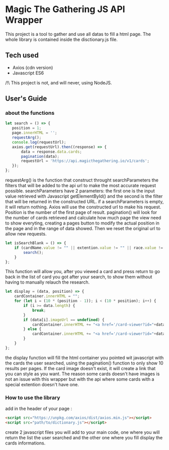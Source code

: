 # Magic The Gathering JS API Wrapper

This project is a tool to gather and use all datas to fill a html page. The whole library is contained inside the disctionary.js file.

## Tech used

* Axios (cdn version)
* Javascript ES6

/!\ This project is not, and will never, using NodeJS.


## User's Guide

### about the functions
 ```Javascript
 let search = () => {
    position = 1;
    page.innerHTML = '';
    requestArg();
    console.log(requestUrl);
    axios.get(requestUrl).then((response) => {
        data = response.data.cards;
        pagination(data);
        requestUrl = 'https://api.magicthegathering.io/v1/cards';
    });
}; 
```

requestArg() is the function that construct throught searchParameters the filters that will be added to the api url to make the most accurate request possible. searchParameters have 2 parameters: the first one is the input value retrieved with Javascript getElementById() and the second is the filter that will be returned in the constructed URL. if a searchParameters is empty, it will return nothing.
Axios will use the constructed url to make his request. Position is the number of the first page of result. pagination() will look for the number of cards retrieved and calculate how much page the view need to show everyting, creating a pages button to modify the actual position in the page and in the range of data showed. Then we reset the original url to allow new requests.

```Javascript
let isSearchBlank = () => {
    if (cardName.value != "" || extention.value != "" || race.value != "" || artist.value != "") {
        search();
    }
};
```
This function will allow you, after you viewed a card and press return to go back in the list of card you got after your search, to show them without having to manually relauch the research.

```Javascript
let display = (data, position) => { 
    cardContainer.innerHTML = "";
    for (let i = (10 * (position - 1)); i < (10 * position); i++) {
        if (i >= data.length) {
            break;
        }
        if (data[i].imageUrl == undefined) {
            cardContainer.innerHTML += "<a href='/card-viewer?id="+data[i].id+"'><div class='missing-card-image' ><p>"+data[i].name+"</p></div></a>";
        } else {
            cardContainer.innerHTML += "<a href='/card-viewer?id="+data[i].multiverseid+"'><img class='card-item' src="+data[i].imageUrl+" /></a>";
        }
    }
};
```

the display function will fill the html container you pointed wit javascript with the cards the user searched, using the pagination() function to only show 10 results per pages. If the card image doesn't exist, it will create a link that you can style as you want. The reason some cards doesn't have images is not an issue with this wrapper but with the api where some cards with a special extention doesn't have one.

### How to use the library

add in the header of your page : 
```html
<script src="https://unpkg.com/axios/dist/axios.min.js"></script>
<script src="path/to/dictionary.js"></script>
```
create 2 javascript files you will add to your main code, one where you will return the list the user searched and the other one where you fill display the cards informations. 
